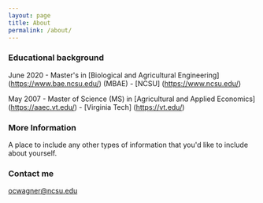 ```yaml
---
layout: page
title: About
permalink: /about/
---
```


### Educational background

June 2020 - Master's in [Biological and Agricultural Engineering] (https://www.bae.ncsu.edu/) (MBAE) - [NCSU] (https://www.ncsu.edu/)

May 2007 - Master of Science (MS) in [Agricultural and Applied Economics] (https://aaec.vt.edu/) - [Virginia Tech] (https://vt.edu/)

### More Information

A place to include any other types of information that you'd like to include about yourself.

### Contact me

[ocwagner@ncsu.edu](mailto:ocwagner@ncsu.edu)
